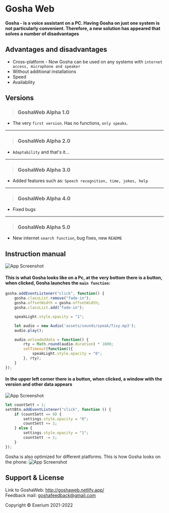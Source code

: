 # Gosha Web

#### Gosha - is a voice assistant on a PC. Having Gosha on just one system is not particularly convenient. Therefore, a new solution has appeared that solves a number of disadvantages

## Advantages and disadvantages
- Cross-platform -  Now Gosha can be used on any systems with `internet access, microphone and speaker`
- Without additional installations
- Speed
- Availability

## Versions
> ### GoshaWeb Alpha 1.0
- The very `first version`. Has no functions, `only speaks`.
---
> ### GoshaWeb Alpha 2.0
- `Adaptability` and that's it...
---
> ### GoshaWeb Alpha 3.0
- Added features such as: `Speech recognition, time, jokes, help`
---
> ### GoshaWeb Alpha 4.0
- Fixed bugs
---
> ### GoshaWeb Alpha 5.0
- New internet `search function`, bug fixes, new `README`

## Instruction manual
![App Screenshot](https://i.ibb.co/YZMGPPZ/2022-04-23-143041436.png)

#### This is what Gosha looks like on a Pc, at the very bottom there is a button, when clicked, Gosha launches the `main function`:
```javascript
gosha.addEventListener("click", function() {
    gosha.classList.remove("fade-in");
    gosha.offsetWidth = gosha.offsetWidth;
    gosha.classList.add("fade-in");

    speakLight.style.opacity = "1";

    let audio = new Audio('assets/sounds/speak/Tisy.mp3');
    audio.play();

    audio.onloadeddata = function() {
        rty = Math.round(audio.duration) * 1000;
        setTimeout(function(){
            speakLight.style.opacity = "0";
        }, rty);
    }
});
```

#### In the upper left corner there is a button, when clicked, a window with the version and other data appears
![App Screenshot](https://i.ibb.co/RY0NK3n/2022-04-23-143920337.png)

```javascript
let countSett = 1;
settBtn.addEventListener("click", function () {
    if (countSett == 0) {
        settings.style.opacity = "0";
        countSett += 1;
    } else {
        settings.style.opacity = "1";
        countSett -= 1;
    }
});
```
Gosha is also optimized for different platforms.
This is how Gosha looks on the phone:
![App Screenshot](https://i.ibb.co/yn7ndXb/2022-04-23-144400146.png)

## Support & License
Link to GoshaWeb: http://goshaweb.netlify.app/  
Feedback mail: goshafeedback@gmail.com

Copyright © Exerium 2021-2022  